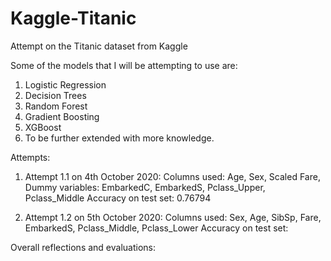 # Kaggle-Titanic
Attempt on the Titanic dataset from Kaggle


Some of the models that I will be attempting to use are:

1) Logistic Regression
2) Decision Trees
3) Random Forest
4) Gradient Boosting
5) XGBoost
6) To be further extended with more knowledge.

Attempts:

1) Attempt 1.1 on 4th October 2020:
Columns used: Age, Sex, Scaled Fare, Dummy variables: EmbarkedC, EmbarkedS, Pclass_Upper, Pclass_Middle
Accuracy on test set: 0.76794

2) Attempt 1.2 on 5th October 2020:
Columns used: Sex, Age,	SibSp, Fare, EmbarkedS, Pclass_Middle, Pclass_Lower
Accuracy on test set:


Overall reflections and evaluations:

